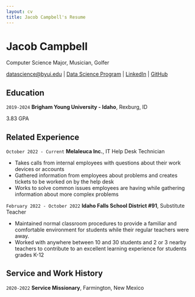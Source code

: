 ```yaml
---
layout: cv
title: Jacob Campbell's Resume
---
```

# Jacob Campbell
Computer Science Major, Musician, Golfer

<div id="webaddress">
<a href="datascience@byui.edu">datascience@byui.edu</a>
| <a href="https://byuidatascience.github.io/development.html">Data Science Program</a>
| <a href="https://www.linkedin.com/groups/13537407/">LinkedIn</a>
| <a href="https://github.com/byuids-resumes">GitHub</a>
</div>

<!-- https://www.monique.tech/the-art-of-markdown -->

## Education

`2019-2024`
__Brigham Young University - Idaho__, Rexburg, ID

3.83 GPA


## Related Experience

`October 2022 - Current`
__Melaleuca Inc.__, IT Help Desk Technician

- Takes calls from internal employees with questions about their work devices or accounts
- Gathered information from employees about problems and creates tickets to be worked on by the help desk
- Works to solve common issues employees are having while gathering information about more complex problems

`February 2022 - October 2022`
__Idaho Falls School District #91__, Substitute Teacher

- Maintained normal classroom procedures to provide a familiar and comfortable environment for students while their regular teachers were away.
- Worked with anywhere between 10 and 30 students and 2 or 3 nearby teachers to contribute to an excellent learning experience for students grades K-12 


## Service and Work History

`2020-2022`
__Service Missionary__, Farmington, New Mexico



<!-- ### Footer

Last updated: May 2013 -->


